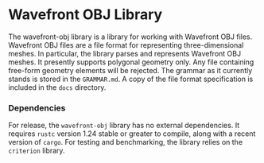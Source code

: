 # Wavefront OBJ Library
The wavefront-obj library is a library for working with Wavefront OBJ files. Wavefront OBJ files are a file format for representing three-dimensional meshes. In particular, the library parses and represents Wavefront OBJ meshes. It presently supports polygonal geometry only. Any file containing free-form geometry elements will be rejected. The grammar as it currently stands is stored in the `GRAMMAR.md`. A copy of the file format specification is included in the `docs` directory.

### Dependencies
For release, the `wavefront-obj` library has no external dependencies. It requires `rustc` version 1.24 stable or greater to compile, along with a recent version of `cargo`. For testing and benchmarking, the library relies on the `criterion` library.